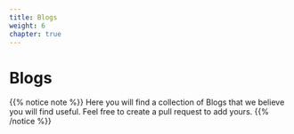 ```yaml
---
title: Blogs
weight: 6
chapter: true
---
```


# Blogs

{{% notice note %}}
Here you will find a collection of Blogs that we believe you will find useful. Feel free to create a pull request to add yours.
{{% /notice %}}


